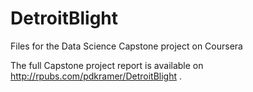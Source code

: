 # DetroitBlight
Files for the Data Science Capstone project on Coursera

The full Capstone project report is available on http://rpubs.com/pdkramer/DetroitBlight .
